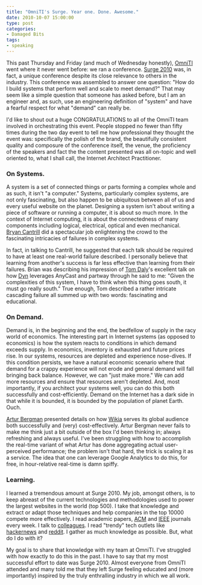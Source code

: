 ```yaml
---
title: "OmniTI's Surge. Year one. Done. Awesome."
date: 2010-10-07 15:00:00
type: post
categories:
- Damaged Bits
tags:
- speaking
---
```


<p>This past Thursday and Friday (and much of Wednesday honestly), <a href="http://omniti.com/">OmniTI</a> went where it never went before: we ran a conference. <a href="http://omniti.com/surge/2010">Surge 2010</a> was, in fact, a unique conference despite its close relevance to others in the industry. This conference was assembled to answer one question: "How do I build systems that perform well and scale to meet demand?" That may seem like a simple question that someone has asked before, but I am an engineer and, as such, use an engineering definition of "system" and have a fearful respect for what "demand" can really be.</p>  <p>I'd like to shout out a huge CONGRATULATIONS to all of the OmniTI team involved in orchestrating this event. People stopped no fewer than fifty times during the two day event to tell me how professional they thought the event was: specifically the polish of the brand, the beautifully consistent quality and composure of the conference itself, the venue, the proficiency of the speakers and fact the the content presented was all on-topic and well oriented to, what I shall call, the Internet Architect Practitioner.</p>  <h3>On Systems.</h3>  <p>A system is a set of connected things or parts forming a complex whole and as such, it isn't "a computer."  Systems, particularly complex systems, are not only fascinating, but also happen to be ubiquitous between all of us and every useful website on the planet.  Designing a system isn't about writing a piece of software or running a computer, it is about so much more.  In the context of Internet computing, it is about the connectedness of many components including logical, electrical, optical and even mechanical. <a href="http://dtrace.org/blogs/bmc">Bryan Cantrill</a> did a spectacular job enlightening the crowd to the fascinating intricacies of failures in complex systems.</p>  <p>In fact, in talking to Cantrill, he suggested that each talk should be required to have at least one real-world failure described.  I personally believe that learning from another's success is far less effective than learning from their failures.  Brian was describing his impression of <a href="http://dyn.com/why-dyn/leadership-team/tom-daly">Tom Daly</a>'s excellent talk on how <a href="http://dyn.com/enterprise-dynect-platform">Dyn</a> leverages AnyCast and partway through he said to me: "Given the complexities of this system, I have to think when this thing goes south, it must go really south."  True enough, Tom described a rather intricate cascading failure all summed up with two words: fascinating and educational.</p>  <h3>On Demand.</h3>  <p>Demand is, in the beginning and the end, the bedfellow of supply in the racy world of economics.  The interesting part in Internet systems (as opposed to economics) is how the system reacts to conditions in which demand exceeds supply.  In economics, inventory is exhausted and future prices rise.  In our systems, resources are depleted and experience nose-dives.  If this condition persists, we have a natural economic scenario where that demand for a crappy experience will not erode and general demand will fall bringing back balance.  However, we can "just make more." We can add more resources and ensure that resources aren't depleted. And, most importantly, if you architect your systems well, you can do this both successfully and cost-efficiently.  Demand on the Internet has a dark side in that while it is bounded, it is bounded by the population of planet Earth.  Ouch.</p>  <p><a href="http://twitter.com/#!/crucially">Artur Bergman</a> presented details on how <a href="http://www.wikia.com/Wikia">Wikia</a> serves its global audience both successfully and (very) cost-effectively. Artur Bergman never fails to make me think just a bit outside of the box I'd been thinking in; always refreshing and always useful.  I've been struggling with how to accomplish the real-time variant of what Artur has done aggregating actual user-perceived performance; the problem isn't that hard, the trick is scaling it as a service. The idea that one can leverage Google Analytics to do this, for free, in hour-relative real-time is damn spiffy.</p>  <h3>Learning.</h3>  <p>I learned a tremendous amount at Surge 2010. My job, amongst others, is to keep abreast of the current technologies and methodologies used to power the largest websites in the world (top 500). I take that knowledge and extract or adapt those techniques and help companies in the top 10000 compete more effectively.  I read academic papers, <a href="http://acm.org/">ACM</a> and <a href="http://ieee.org/">IEEE</a> journals every week. I talk to <a href="http://omniti.com/is">colleagues</a>. I read "trendy" tech outlets like <a href="http://news.ycombinator.com/">hackernews</a> and <a href="http://www.reddit.com/r/technology/">reddit</a>. I gather as much knowledge as possible. But, what do I do with it?</p>  <p>My goal is to share that knowledge with my team at OmniTI. I've struggled with how exactly to do this in the past. I have to say that my most successful effort to date was Surge 2010.  Almost everyone from OmniTI attended and many told me that they left Surge feeling educated and (more importantly) inspired by the truly enthralling industry in which we all work.</p>
